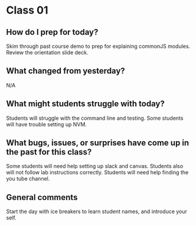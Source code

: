 # Class 01

## How do I prep for today?
Skim through past course demo to prep for explaining commonJS modules. Review the orientation slide deck. 
 
## What changed from yesterday? 
N/A

## What might students struggle with today? 
Students will struggle with the command line and testing. Some students will have trouble setting up NVM.

## What bugs, issues, or surprises have come up in the past for this class?
Some students will need help setting up slack and canvas. Students also will not follow lab instructions correctly. Students will need help finding the you tube channel.

## General comments
Start the day with ice breakers to learn student names, and introduce your self.
